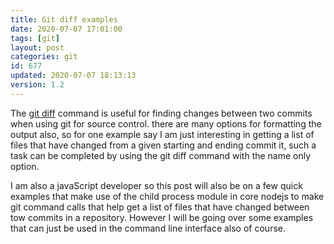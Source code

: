 ```yaml
---
title: Git diff examples
date: 2020-07-07 17:01:00
tags: [git]
layout: post
categories: git
id: 677
updated: 2020-07-07 18:13:13
version: 1.2
---
```


The [git diff](https://git-scm.com/docs/git-diff) command is useful for finding changes between two commits when using git for source control. there are many options for formatting the output also, so for one example say I am just interesting in getting a list of files that have changed from a given starting and ending commit it, such a task can be completed by using the git diff command with the name only option.

I am also a javaScript developer so this post will also be on a few quick examples that make use of the child process module in core nodejs to make git command calls that help get a list of files that have changed between tow commits in a repository. However I will be going over some examples that can just be used in the command line interface also of course.

<!-- more -->
